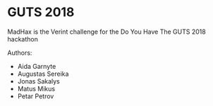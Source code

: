 # GUTS 2018

MadHax is the Verint challenge for the Do You Have The GUTS 2018 hackathon

Authors:
- Aida Garnyte
- Augustas Sereika
- Jonas Sakalys
- Matus Mikus
- Petar Petrov